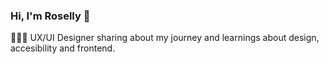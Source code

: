 ### Hi, I'm Roselly 👋

👩🏻‍💻 UX/UI Designer sharing about my journey and learnings about design, accesibility and frontend.

